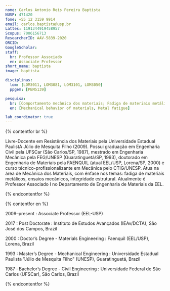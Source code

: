 ```yaml
---
nome: Carlos Antonio Reis Pereira Baptista
NUSP: 471420
fone: +55 12 3159 9914
email: carlos.baptista@usp.br
Lattes: 1191344919458957
Scopus: 7006156713
ResearcherID: AAV-5839-2020
ORCID:
GoogleScholar:
staff:
  br: Professor Associado
  en: Associate Professor
short_name: baptista
image: baptista

disciplinas:
  lom: [LOM3011, LOM3081, LOM3101, LOM3050]
  ppgem: [PEM5139]

pesquisa:
  br: [Comportamento mecânico dos materiais; Fadiga de materiais metálicos]
  en: [Mechanical behavior of materials, Metal fatigue]

lab_coordinator: true
---
```


{% contentfor br %}

Livre-Docente em Resistência dos Materiais pela Universidade Estadual PaulistA Júlio de Mesquita Filho (2009). Possui graduação em Engenharia Civil pela UFSCar (São Carlos/SP, 1987), mestrado em Engenharia Mecânica pela FEG/UNESP (Guaratinguetá/SP, 1993), doutorado em Engenharia de Materiais pela FAENQUIL (atual EEL/USP, Lorena/SP, 2000) e curso técnico-profissionalizante em Mecânica pelo CTIG/UNESP. Atua na área de Mecânica dos Materiais, com ênfase nos temas: fadiga de materiais metálicos, ensaios mecânicos, integridade estrutural. Atualmente é Professor Associado I no Departamento de Engenharia de Materiais da EEL.

{% endcontentfor %}

{% contentfor en %}

2009–present
: Associate Professor (EEL-USP)

2017
: Post Doctorate
: Instituto de Estudos Avançados (IEAv/DCTA), São José dos Campos, Brazil

2000
: Doctor’s Degree - Materials Engineering
: Faenquil (EEL/USP), Lorena, Brazil

1993
: Master’s Degree - Mechanical Engineering
: Universidade Estadual Paulista "Júlio de Mesquita Filho" (UNESP), Guaratinguetá, Brazil

1987
: Bachelor’s Degree - Civil Engineering
: Universidade Federal de São Carlos (UFSCar), São Carlos, Brazil

{% endcontentfor %}
